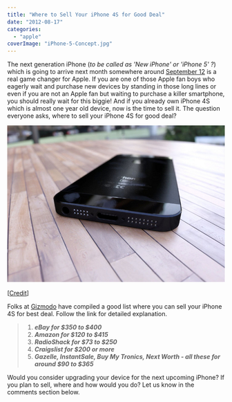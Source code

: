 ```yaml
---
title: "Where to Sell Your iPhone 4S for Good Deal"
date: "2012-08-17"
categories: 
  - "apple"
coverImage: "iPhone-5-Concept.jpg"
---
```


The next generation iPhone (_to be called as 'New iPhone' or 'iPhone 5' ?_) which is going to arrive next month somewhere around [September 12](http://icosmogeek.com/tech-media-sources-confirm-iphone-5-for-september-12/) is a real game changer for Apple. If you are one of those Apple fan boys who eagerly wait and purchase new devices by standing in those long lines or even if you are not an Apple fan but waiting to purchase a killer smartphone, you should really wait for this biggie! And if you already own iPhone 4S which is almost one year old device, now is the time to sell it. The question everyone asks, where to sell your iPhone 4S for good deal?

[![](images/iPhone-5-Concept.jpg "iPhone 5 Concept")](http://iCosmoGeek.com/where-to-sell-your-iphone-4s-for-good-deal/iphone-5-concept-3/)

\[[Credit](http://www.flickr.com/photos/nepaltibet2005/7176607053/sizes/c/in/photostream/)\]

Folks at [Gizmodo](http://gizmodo.com/5934778/where-to-sell-your-iphone-4s-for-the-most-money) have compiled a good list where you can sell your iPhone 4S for best deal. Follow the link for detailed explanation.

> 1. _**eBay for $350 to $400**_
> 2. _**Amazon for $120 to $415**_
> 3. _**RadioShack for $73 to $250**_
> 4. _**Craigslist for $200 or more**_
> 5. _**Gazelle, InstantSale, Buy My Tronics, Next Worth - all these for around $90 to $365**_

Would you consider upgrading your device for the next upcoming iPhone? If you plan to sell, where and how would you do? Let us know in the comments section below.
